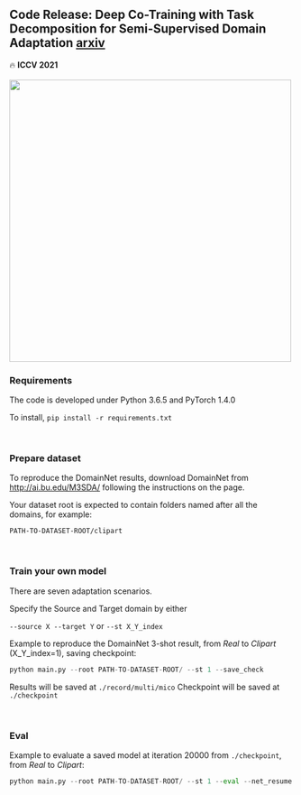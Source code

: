## Code Release: Deep Co-Training with Task Decomposition for Semi-Supervised Domain Adaptation [arxiv](https://arxiv.org/abs/2007.12684)
:fire: **ICCV 2021**
<br />
<br />
<img src="https://github.com/LoyoYang/mico/blob/master/overall_framework.png" width="500">

### Requirements
The code is developed under Python 3.6.5 and PyTorch 1.4.0

To install,
```pip install -r requirements.txt```

<br />

### Prepare dataset
To reproduce the DomainNet results, download DomainNet from http://ai.bu.edu/M3SDA/ following the instructions on the page.

Your dataset root is expected to contain folders named after all the domains, for example: 

```PATH-TO-DATASET-ROOT/clipart```

<br />

### Train your own model
There are seven adaptation scenarios.

Specify the Source and Target domain by either

```--source X --target Y``` or ```--st X_Y_index```

Example to reproduce the DomainNet 3-shot result, from *Real* to *Clipart* (X_Y_index=1), saving checkpoint:

```python
python main.py --root PATH-TO-DATASET-ROOT/ --st 1 --save_check
```

Results will be saved at 
```./record/multi/mico```
Checkpoint will be saved at
```./checkpoint```


<br />

### Eval

Example to evaluate a saved model at iteration 20000 from ```./checkpoint```, from *Real* to *Clipart*:

```python
python main.py --root PATH-TO-DATASET-ROOT/ --st 1 --eval --net_resume Net_iter_model_mico_real_to_clipart_step_20000.pth.tar
```


